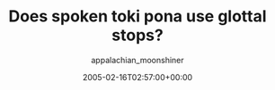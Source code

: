 ---
title: 'Does spoken toki pona use glottal stops?'
posts: 4
hash: 't390'
author: 'appalachian_moonshiner'
date: 2005-02-16T02:57:00+00:00
sources:
  - http://forums.tokipona.org/viewtopic.php%3Ft=390.html
---
